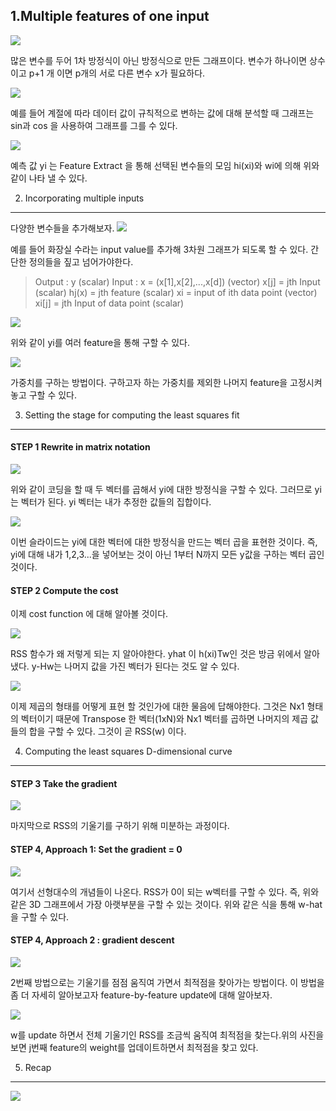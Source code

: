 1.Multiple features of one input
-----------

![](https://2.bp.blogspot.com/-JEZJhVBlO1w/V2_FOAuVbbI/AAAAAAAAHBw/FUZ8bZQl_dELVkHK6P3Trm7mJxWadWe4wCLcB/s400/%25EC%25BA%25A1%25EC%25B2%2598.PNG)

많은 변수를 두어 1차 방정식이 아닌 방정식으로 만든 그래프이다. 변수가 하나이면 상수이고 p+1 개 이면 p개의 서로 다른 변수 x가 필요하다.

![](https://1.bp.blogspot.com/-UUx-lLhmfZU/V2_HkfoHKsI/AAAAAAAAHB8/mj-ALjL6JQsFbyc7Xa84sr7n9c1ddPZnACLcB/s400/%25EC%25BA%25A1%25EC%25B2%2598.PNG)

예를 들어 계절에 따라 데이터 값이 규칙적으로 변하는 값에 대해 분석할 때 그래프는 sin과 cos 을 사용하여 그래프를 그를 수 있다.

![](https://2.bp.blogspot.com/-BHD69l9GoGg/V2_I9lhOk0I/AAAAAAAAHCI/Nao8WrahX4Qj5ipknkJv1KWeWtn4cj29wCLcB/s400/%25EC%25BA%25A1%25EC%25B2%2598.PNG)

예측 값 yi 는 Feature Extract 을 통해 선택된 변수들의 모임 hi(xi)와 wi에 의해 위와 같이 나타 낼 수 있다. 

2. Incorporating multiple inputs
------------------------------------------

다양한 변수들을 추가해보자.
![](https://3.bp.blogspot.com/-qUktmZVpw7s/V3AAGOkthCI/AAAAAAAAHCY/mDBrvwhfT2EsK58BUn82fBRedSBShXtvgCLcB/s400/%25EC%25BA%25A1%25EC%25B2%2598.PNG)

예를 들어 화장실 수라는 input value를 추가해 3차원 그래프가 되도록 할 수 있다.
간단한 정의들을 짚고 넘어가야한다.

>Output : y (scalar)
Input : x = (x[1],x[2],...,x[d]) (vector)
x[j] = jth Input (scalar)
hj(x) = jth feature (scalar)
xi = input of ith data point (vector)
>xi[j] = jth Input of data point (scalar)  

![](https://1.bp.blogspot.com/-qAJV36ugksE/V3ACEeAZc2I/AAAAAAAAHCk/knuKvBSSiI8Djzr4PS8jzthXj5FGn4clwCLcB/s400/%25EC%25BA%25A1%25EC%25B2%2598.PNG)

위와 같이 yi를 여러 feature을 통해 구할 수 있다.

![](https://2.bp.blogspot.com/-l-sSPSosY1w/V3YkaLJdDdI/AAAAAAAAHDY/Jy6fNzZPhvkhmPiRvmpAJq6lcLP-mHGLQCLcB/s400/%25EC%25BA%25A1%25EC%25B2%2598.PNG)

가중치를 구하는 방법이다. 구하고자 하는 가중치를 제외한 나머지 feature을 고정시켜 놓고 구할 수 있다.

3. Setting the stage for computing the least squares fit
---------------------------------------------------
#### STEP 1 Rewrite in matrix notation
![](https://3.bp.blogspot.com/-6TNfBh-kDN8/V3Yl6KdRpZI/AAAAAAAAHDk/Ct76OOhgoaU-KRiG5DpX-4kpxGIM-A9EgCLcB/s400/%25EC%25BA%25A1%25EC%25B2%2598.PNG)

위와 같이 코딩을 할 때 두 벡터를 곱해서 yi에 대한 방정식을 구할 수 있다. 그러므로 yi는 벡터가 된다. yi 벡터는 내가 추정한 값들의 집합이다.

![](https://4.bp.blogspot.com/-ax2inzno-m4/V3Ym6kCZYnI/AAAAAAAAHDw/KYwen8Fdi6INIPvOHM5QxEryPl9oi9k3wCLcB/s400/%25EC%25BA%25A1%25EC%25B2%2598.PNG)

이번 슬라이드는 yi에 대한 벡터에 대한 방정식을 만드는 벡터 곱을 표현한 것이다. 즉, yi에 대해 내가 1,2,3...을 넣어보는 것이 아닌 1부터 N까지 모든 y값을 구하는 벡터 곱인 것이다. 

#### STEP 2 Compute the cost
이제 cost function 에 대해 알아볼 것이다.

![](https://2.bp.blogspot.com/-sIOyCxQuBVo/V3YpuRrNcJI/AAAAAAAAHD8/FMxmDFWuOCcZ-Hzs6dODS7XrxcF4pguHgCLcB/s400/%25EC%25BA%25A1%25EC%25B2%2598.PNG)

RSS 함수가 왜 저렇게 되는 지 알아야한다. yhat 이 h(xi)Tw인 것은 방금 위에서 알아냈다. y-Hw는 나머지 값을 가진 벡터가 된다는 것도 알 수 있다.

![](https://4.bp.blogspot.com/-qgyVwkUk9ww/V3YqN4UWYCI/AAAAAAAAHEA/ZAhKzkrNw54KeFPO2cJCmwZUvHIsv5iowCLcB/s400/%25EC%25BA%25A1%25EC%25B2%2598.PNG)

이제 제곱의 형태를 어떻게 표현 할 것인가에 대한 물음에 답해야한다. 그것은 Nx1 형태의 벡터이기 때문에 Transpose 한 벡터(1xN)와 Nx1 벡터를 곱하면 나머지의 제곱 값들의 합을 구할 수 있다. 그것이 곧 RSS(w) 이다.

4. Computing the least squares D-dimensional curve
-------------------------------------------------
#### STEP 3 Take the gradient
![](https://1.bp.blogspot.com/-JsCsJIahgJk/V3aZfc8IzSI/AAAAAAAAHEU/Wn3PYUNqmWULASbBDhnXVSSdQLJyXX0PwCLcB/s400/%25EC%25BA%25A1%25EC%25B2%2598.PNG)

마지막으로 RSS의 기울기를 구하기 위해 미분하는 과정이다.

#### STEP 4, Approach 1: Set the gradient = 0
![](https://1.bp.blogspot.com/-BJRvqRrt96I/V3aatJxDiKI/AAAAAAAAHEg/-CbFEYVX4X8SYmsYYD4uBoX68IVdidMYgCLcB/s400/%25EC%25BA%25A1%25EC%25B2%2598.PNG)

여기서 선형대수의 개념들이 나온다.  RSS가 0이 되는 w벡터를 구할 수 있다. 즉, 위와 같은 3D 그래프에서 가장 아랫부분을 구할 수 있는 것이다. 위와 같은 식을 통해 w-hat을  구할 수 있다.

#### STEP 4, Approach 2 : gradient descent
![](https://3.bp.blogspot.com/-MwbNiJjfx7o/V3acjZ5ocMI/AAAAAAAAHEs/28gFRfOs4f0LyNfXjdFFynALIImQfLkeQCLcB/s400/%25EC%25BA%25A1%25EC%25B2%2598.PNG)

2번째 방법으로는 기울기를 점점 움직여 가면서 최적점을 찾아가는 방법이다. 이 방법을 좀 더 자세히 알아보고자 feature-by-feature update에 대해 알아보자.

![](https://3.bp.blogspot.com/-A8InvCy_niI/V3agWEFkt-I/AAAAAAAAHE4/Dp8iuhWhpIA-ZZHa-tQyOocEhYE9gIXzwCLcB/s400/%25EC%25BA%25A1%25EC%25B2%2598.PNG)

w를 update 하면서 전체 기울기인 RSS를 조금씩 움직여 최적점을 찾는다.위의 사진을 보면 j번째 feature의 weight를 업데이트하면서 최적점을 찾고 있다.

5. Recap
--------------------
![](https://1.bp.blogspot.com/-RYvba_il78s/V3aiqXdDuRI/AAAAAAAAHFE/S-YZms3VbyI_xw2rHzzQSsBOupcy-BRTACLcB/s400/%25EC%25BA%25A1%25EC%25B2%2598.PNG)

